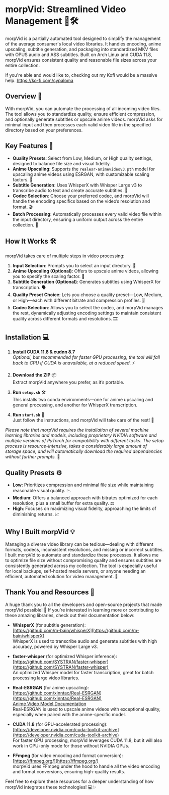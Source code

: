 # morpVid: Streamlined Video Management 🎥🛠️

morpVid is a partially automated tool designed to simplify the management of the average consumer's local video libraries. It handles encoding, anime upscaling, subtitle generation, and packaging into standardized MKV files with OPUS audio and ASS subtitles. Built on Arch Linux and CUDA 11.8, morpVid ensures consistent quality and reasonable file sizes across your entire collection.

If you're able and would like to, checking out my Kofi would be a massive help. https://ko-fi.com/cypaloma

## Overview 🌟

With morpVid, you can automate the processing of all incoming video files. The tool allows you to standardize quality, ensure efficient compression, and optionally generate subtitles or upscale anime videos. morpVid asks for minimal input and then processes each valid video file in the specified directory based on your preferences.

## Key Features 🚀

- **Quality Presets**: Select from Low, Medium, or High quality settings, designed to balance file size and visual fidelity.
- **Anime Upscaling**: Supports the `realesr-animevideov3.pth` model for upscaling anime videos using ESRGAN, with customizable scaling factors. 🎨
- **Subtitle Generation**: Uses WhisperX with Whisper Large v3 to transcribe audio to text and create accurate subtitles. 📝
- **Codec Selection**: Choose your preferred codec, and morpVid will handle the encoding specifics based on the video’s resolution and format. 🎬
- **Batch Processing**: Automatically processes every valid video file within the input directory, ensuring a uniform output across the entire collection. 🔄

## How It Works 🛠️

morpVid takes care of multiple steps in video processing:

1. **Input Selection**: Prompts you to select an input directory. 📁
2. **Anime Upscaling (Optional)**: Offers to upscale anime videos, allowing you to specify the scaling factor. 🌸
3. **Subtitle Generation (Optional)**: Generates subtitles using WhisperX for transcription. 🗣️
4. **Quality Preset Choice**: Lets you choose a quality preset—Low, Medium, or High—each with different bitrate and compression profiles. 🎚️
5. **Codec Selection**: Allows you to select the codec, and morpVid manages the rest, dynamically adjusting encoding settings to maintain consistent quality across different formats and resolutions. 🎞️

## Installation 💻

1. **Install CUDA 11.8 & cudnn 8.7**  
   *Optional, but recommended for faster GPU processing; the tool will fall back to CPU if CUDA is unavailable, at a reduced speed.* ⚡

2. **Download the ZIP** 📦  
   Extract morpVid anywhere you prefer, as it’s portable.

3. **Run `setup.sh`** 🛠️  
   This installs two conda environments—one for anime upscaling and general processing, and another for WhisperX transcription.

4. **Run `start.sh`** 🎉  
   Just follow the instructions, and morpVid will take care of the rest! 🚀

*Please note that morpVid requires the installation of several machine learning libraries and models, including proprietary NVIDIA software and multiple versions of PyTorch for compatibility with different tasks. The setup process is resource-intensive, takes a considerably large amount of storage space, and will automatically download the required dependencies without further prompts.* 💾

## Quality Presets ⚙️

- **Low**: Prioritizes compression and minimal file size while maintaining reasonable visual quality. 📉
- **Medium**: Offers a balanced approach with bitrates optimized for each resolution, plus a small buffer for extra quality. ⚖️
- **High**: Focuses on maximizing visual fidelity, approaching the limits of diminishing returns. 📈

## Why I Built morpVid 💡

Managing a diverse video library can be tedious—dealing with different formats, codecs, inconsistent resolutions, and missing or incorrect subtitles. I built morpVid to automate and standardize these processes. It allows me to optimize file size without compromising quality and ensures subtitles are consistently generated across my collection. The tool is especially useful for local backups, self-hosted media servers, or anyone needing an efficient, automated solution for video management. 💼

## Thank You and Resources 🙏

A huge thank you to all the developers and open-source projects that made morpVid possible! 🎉 If you’re interested in learning more or contributing to these amazing libraries, check out their documentation below:

- **WhisperX** (for subtitle generation):  
  [https://github.com/m-bain/whisperX](https://github.com/m-bain/whisperX)  
  WhisperX is used to transcribe audio and generate subtitles with high accuracy, powered by Whisper Large v3.

- **faster-whisper** (for optimized Whisper inference):  
  [https://github.com/SYSTRAN/faster-whisper](https://github.com/SYSTRAN/faster-whisper)  
  An optimized Whisper model for faster transcription, great for batch processing large video libraries.

- **Real-ESRGAN** (for anime upscaling):  
  [https://github.com/xinntao/Real-ESRGAN](https://github.com/xinntao/Real-ESRGAN)  
  [Anime Video Model Documentation](https://github.com/xinntao/Real-ESRGAN/blob/master/docs/anime_video_model.md)  
  Real-ESRGAN is used to upscale anime videos with exceptional quality, especially when paired with the anime-specific model.

- **CUDA 11.8** (for GPU-accelerated processing):  
  [https://developer.nvidia.com/cuda-toolkit-archive](https://developer.nvidia.com/cuda-toolkit-archive)  
  For faster GPU processing, morpVid leverages CUDA 11.8, but it will also work in CPU-only mode for those without NVIDIA GPUs.

- **FFmpeg** (for video encoding and format conversion):  
  [https://ffmpeg.org/](https://ffmpeg.org/)  
  morpVid uses FFmpeg under the hood to handle all the video encoding and format conversions, ensuring high-quality results.

Feel free to explore these resources for a deeper understanding of how morpVid integrates these technologies! 💻✨
